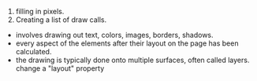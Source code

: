 1. filling in pixels.
2. Creating a list of draw calls.
- involves drawing out text, colors, images, borders, shadows.
- every aspect of the elements after their layout on the page has been calculated.
- the drawing is typically done onto multiple surfaces, often called layers.
change a "layout" property